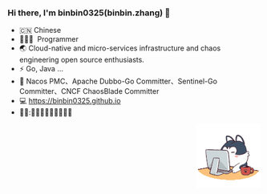 
### Hi there, I'm binbin0325(binbin.zhang) 🎉

- 🇨🇳 Chinese
- 🧑🏻‍💻 &nbsp;Programmer
- 🌏 Cloud-native and micro-services infrastructure and chaos engineering open source enthusiasts.
- ⚡ Go, Java  ...
- :high_brightness: Nacos PMC、Apache Dubbo-Go Committer、Sentinel-Go Committer、CNCF ChaosBlade Committer
- :computer: https://binbin0325.github.io
- 👋👋:👋:dog::dog::dog::dog::dog:👋👋👋

<div align="right">
<img src=/gif/angry.gif/>
</div>
